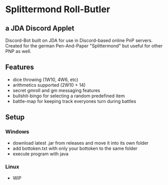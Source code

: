 # Splittermond Roll-Butler
## a JDA Discord Applet
Discord-Bot built on JDA for use in Discord-based online PnP servers. Created for the german Pen-And-Paper "Splittermond" but useful for other PNP as well.

## Features
* dice throwing (1W10, 4W6, etc)
* arithmetics supported (2W10 + 14)
* secret gmroll and gm messaging features
* bullshit-bingo for selecting a random predefined item
* battle-map for keeping track everyones turn during battles

## Setup
### Windows
- download latest .jar from releases and move it into its own folder
- add bottoken.txt with only your bottoken to the same folder
- execute program with java

### Linux
- WIP

